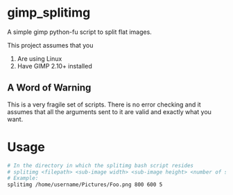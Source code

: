 # gimp_splitimg #
A simple gimp python-fu script to split flat images.

This project assumes that you
1. Are using Linux
2. Have GIMP 2.10+ installed

## A Word of Warning ##
This is a very fragile set of scripts. There is no error checking and it assumes that all the arguments sent to it are valid and exactly what you want. 

# Usage #
```bash
# In the directory in which the splitimg bash script resides
# splitimg <filepath> <sub-image width> <sub-image height> <number of sub-images>
# Example:
splitimg /home/username/Pictures/Foo.png 800 600 5
```
